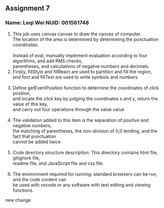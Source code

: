 ## Assignment 7
### Name: Leqi Wei NUID: 001561748
1. This job uses canvas canvas to draw the canvas of computer. </br>
The location of the area is determined by determining the punctuation coordinates. </br></br>
Instead of eval, manually implement evaluation according to four algorithms, and add RMS checks, </br>
parentheses, and calculations of negative numbers and decimals.
2. Firstly, fillStyle and fillReact are used to partition and fill the region, </br>
and font and fillText are used to write symbols and numbers</br></br>
3. Define getEventPosition function to determine the coordinates of click position, </br>
and locate the click key by judging the coordinates x and y, return the value of this key, </br>
and carry out four operations through the value value</br></br>
4. The validation added to this item is the separation of positive and negative numbers, </br>
the matching of parentheses, the non-division of 0,0 tending, and the fact that punctuation </br>
cannot be added twice</br></br>
5. Code directory structure description: This directory contains html file, gitignore file, </br>
readme file, and JavaScript file and css file.</br></br>
6. The environment required for running: standard browsers can be run, and the code content can</br>
be used with vscode or any software with text editing and viewing functions. 

new change